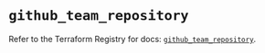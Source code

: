 # `github_team_repository`

Refer to the Terraform Registry for docs: [`github_team_repository`](https://registry.terraform.io/providers/integrations/github/6.5.0/docs/resources/team_repository).

